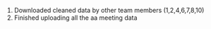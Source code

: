 1. Downloaded cleaned data by other team members (1,2,4,6,7,8,10)
2. Finished uploading all the aa meeting data
